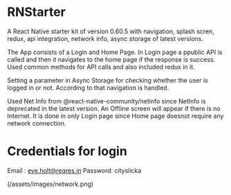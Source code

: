 # RNStarter
A React Native starter kit of version 0.60.5 with navigation, splash scren, redux, api integration, network info, async storage of latest versions. 

The App consists of a Login and Home Page. In Login page a ppublic API is called and then it navigates to the home page if the response is success. Used common methods for API calls and also included redux in it. 

Setting a parameter in Async Storage for checking whether the user is logged in or not. According to that navigation is handled.

Used Net Info from @react-native-community/netinfo since NetInfo is deprecated in the latest version. An Offline screen will appear if there is no Internet. It is done in only Login page since Home page doesnot require any network connection.

# Credentials for login
Email : eve.holt@reqres.in 
Password: cityslicka

(/assets/images/network.png)

